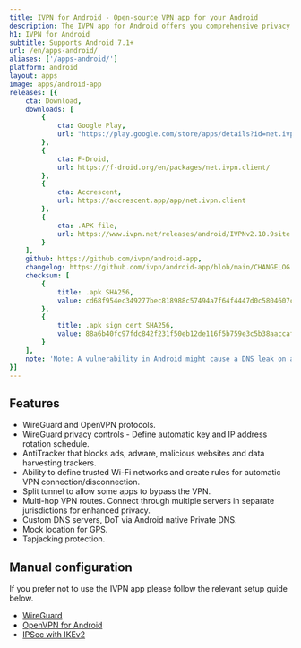 ```yaml
---
title: IVPN for Android - Open-source VPN app for your Android
description: The IVPN app for Android offers you comprehensive privacy leak protection with the IVPN firewall, automatic connection on insecure Wi-Fi and Multi-hop.
h1: IVPN for Android
subtitle: Supports Android 7.1+
url: /en/apps-android/
aliases: ['/apps-android/']
platform: android
layout: apps
image: apps/android-app
releases: [{
    cta: Download,
    downloads: [
        {
            cta: Google Play,
            url: "https://play.google.com/store/apps/details?id=net.ivpn.client"
        },
        {
            cta: F-Droid,
            url: https://f-droid.org/en/packages/net.ivpn.client/
        },
        {
            cta: Accrescent,
            url: https://accrescent.app/app/net.ivpn.client
        },
        {
            cta: .APK file,
            url: https://www.ivpn.net/releases/android/IVPNv2.10.9site.apk
        }
    ],
    github: https://github.com/ivpn/android-app,
    changelog: https://github.com/ivpn/android-app/blob/main/CHANGELOG.md,
    checksum: [
        {
            title: .apk SHA256,
            value: cd68f954ec349277bec818988c57494a7f64f4447d0c5804607c95977a1b1db2
        },
        {
            title: .apk sign cert SHA256,
            value: 88a6b40fc97fdc842f231f50eb12de116f5b759e3c5b38aaccaf6a7b393c85bb
        }
    ],
    note: 'Note: A vulnerability in Android might cause a DNS leak on all VPN connections, no matter which VPN service you use. Review [our blog post](https://www.ivpn.net/blog/dns-traffic-leak-outside-vpn-tunnel-on-android/) for more information.'
}]
---
```

## Features

- WireGuard and OpenVPN protocols.
- WireGuard privacy controls - Define automatic key and IP address rotation schedule.
- AntiTracker that blocks ads, adware, malicious websites and data harvesting trackers.
- Ability to define trusted Wi-Fi networks and create rules for automatic VPN connection/disconnection.
- Split tunnel to allow some apps to bypass the VPN.
- Multi-hop VPN routes. Connect through multiple servers in separate jurisdictions for enhanced privacy.
- Custom DNS servers, DoT via Android native Private DNS.
- Mock location for GPS.
- Tapjacking protection.

## Manual configuration

If you prefer not to use the IVPN app please follow the relevant setup guide below.

- [WireGuard](/setup/android-wireguard/)
- [OpenVPN for Android](/setup/android-openvpn-for-android/)  
- [IPSec with IKEv2](/setup/android-ipsec-with-ikev2/)  

